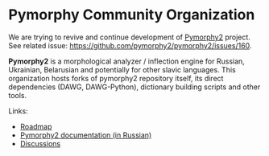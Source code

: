 # Pymorphy Community Organization

We are trying to revive and continue development of [Pymorphy2](https://github.com/pymorphy2/pymorphy2) project. See related issue: https://github.com/pymorphy2/pymorphy2/issues/160.

**Pymorphy2** is a morphological analyzer / inflection engine for Russian, Ukrainian, Belarusian and potentially for other slavic languages. This organization hosts forks of pymorphy2 repository itself, its direct dependencies (DAWG, DAWG-Python), dictionary building scripts and other tools.

Links:

- [Roadmap](https://github.com/orgs/pymorphy2-fork/discussions/1)
- [Pymorphy2 documentation (in Russian)](https://pymorphy2.readthedocs.io/en/stable/)
- [Discussions](https://github.com/orgs/pymorphy2-fork/discussions)
<!--
![GitHub followers](https://img.shields.io/github/followers/pymorphy2-fork?style=for-the-badge)
-->
